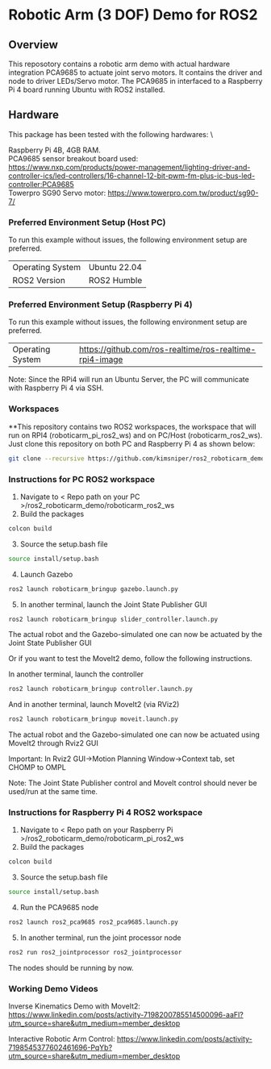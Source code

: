 # Robotic Arm (3 DOF) Demo for ROS2

## Overview

This reposotory contains a robotic arm demo with actual hardware integration PCA9685 to actuate joint servo motors. It contains the driver and node to driver LEDs/Servo motor. The PCA9685 in interfaced to a Raspberry Pi 4 board running Ubuntu with ROS2 installed.

## Hardware

This package has been tested with the following hardwares: \

Raspberry Pi 4B, 4GB RAM. \
PCA9685 sensor breakout board used: https://www.nxp.com/products/power-management/lighting-driver-and-controller-ics/led-controllers/16-channel-12-bit-pwm-fm-plus-ic-bus-led-controller:PCA9685 \
Towerpro SG90 Servo motor: https://www.towerpro.com.tw/product/sg90-7/

### Preferred Environment Setup (Host PC)

To run this example without issues, the following environment setup are preferred.

|                  |                          |
|------------------|--------------------------|
| Operating System | Ubuntu 22.04             |
| ROS2 Version     | ROS2 Humble              |

### Preferred Environment Setup (Raspberry Pi 4)

To run this example without issues, the following environment setup are preferred.

|                  |                                                          |
|------------------|----------------------------------------------------------|
| Operating System | https://github.com/ros-realtime/ros-realtime-rpi4-image  |

Note: Since the RPi4 will run an Ubuntu Server, the PC will communicate with Raspberry Pi 4 via SSH. 

### Workspaces

**This repository contains two ROS2 workspaces, the workspace that will run on RPI4 (roboticarm_pi_ros2_ws) and on PC/Host (roboticarm_ros2_ws). Just clone this repository on both PC and Raspberry Pi 4 as shown below:

```bash
git clone --recursive https://github.com/kimsniper/ros2_roboticarm_demo.git
```

### Instructions for PC ROS2 workspace

1. Navigate to < Repo path on your PC >/ros2_roboticarm_demo/roboticarm_ros2_ws
2. Build the packages
```bash
colcon build
```
3. Source the setup.bash file
```bash
source install/setup.bash
```
4. Launch Gazebo
```bash
ros2 launch roboticarm_bringup gazebo.launch.py
```
5. In another terminal, launch the Joint State Publisher GUI
```bash
ros2 launch roboticarm_bringup slider_controller.launch.py
```
The actual robot and the Gazebo-simulated one can now be actuated by the Joint State Publisher GUI

Or if you want to test the MoveIt2 demo, follow the following instructions.

In another terminal, launch the controller
```bash
ros2 launch roboticarm_bringup controller.launch.py
```
And in another terminal, launch MoveIt2 (via RViz2)
```bash
ros2 launch roboticarm_bringup moveit.launch.py
```
The actual robot and the Gazebo-simulated one can now be actuated using MoveIt2 through Rviz2 GUI 

Important: In Rviz2 GUI->Motion Planning Window->Context tab, set CHOMP to OMPL

Note: The Joint State Publisher control and MoveIt control should never be used/run at the same time.

### Instructions for Raspberry Pi 4 ROS2 workspace

1. Navigate to < Repo path on your Raspberry Pi >/ros2_roboticarm_demo/roboticarm_pi_ros2_ws
2. Build the packages
```bash
colcon build
```
3. Source the setup.bash file
```bash
source install/setup.bash
```
4. Run the PCA9685 node
```bash
ros2 launch ros2_pca9685 ros2_pca9685.launch.py
```
5. In another terminal, run the joint processor node
```bash
ros2 run ros2_jointprocessor ros2_jointprocessor
```
The nodes should be running by now.

### Working Demo Videos

Inverse Kinematics Demo with MoveIt2: https://www.linkedin.com/posts/activity-7198200785514500096-aaFl?utm_source=share&utm_medium=member_desktop

Interactive Robotic Arm Control: https://www.linkedin.com/posts/activity-7198545377602461696-PqYb?utm_source=share&utm_medium=member_desktop

